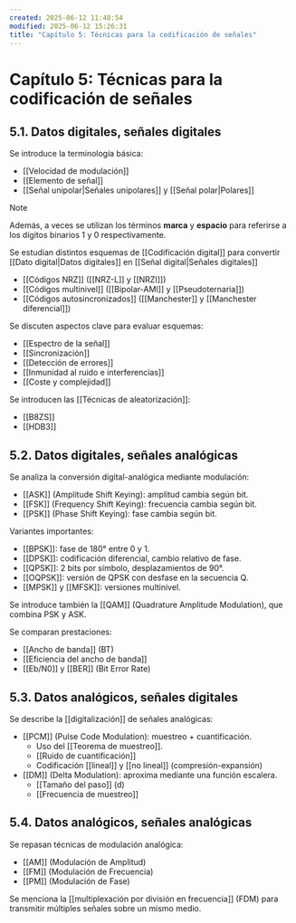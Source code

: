 ```yaml
---
created: 2025-06-12 11:48:54
modified: 2025-06-12 15:26:31
title: "Capítulo 5: Técnicas para la codificación de señales"
---
```


# Capítulo 5: Técnicas para la codificación de señales

## 5.1. Datos digitales, señales digitales

Se introduce la terminología básica:

- [[Velocidad de modulación]]
- [[Elemento de señal]]
- [[Señal unipolar|Señales unipolares]] y [[Señal polar|Polares]]

> [!note]
> Además, a veces se utilizan los términos **marca** y **espacio** para referirse a los dígitos binarios $1$ y $0$ respectivamente.

Se estudian distintos esquemas de [[Codificación digital]] para convertir [[Dato digital|Datos digitales]] en [[Señal digital|Señales digitales]]

- [[Códigos NRZ]] ([[NRZ-L]] y [[NRZI]])
- [[Códigos multinivel]] ([[Bipolar-AMI]] y [[Pseudoternaria]])
- [[Códigos autosincronizados]] ([[Manchester]] y [[Manchester diferencial]])

Se discuten aspectos clave para evaluar esquemas:

- [[Espectro de la señal]]
- [[Sincronización]]
- [[Detección de errores]]
- [[Inmunidad al ruido e interferencias]]
- [[Coste y complejidad]]

Se introducen las [[Técnicas de aleatorización]]:

- [[B8ZS]]
- [[HDB3]]

## 5.2. Datos digitales, señales analógicas

Se analiza la conversión digital-analógica mediante modulación:

- [[ASK]] (Amplitude Shift Keying): amplitud cambia según bit.
- [[FSK]] (Frequency Shift Keying): frecuencia cambia según bit.
- [[PSK]] (Phase Shift Keying): fase cambia según bit.

Variantes importantes:

- [[BPSK]]: fase de 180° entre 0 y 1.
- [[DPSK]]: codificación diferencial, cambio relativo de fase.
- [[QPSK]]: 2 bits por símbolo, desplazamientos de 90°.
- [[OQPSK]]: versión de QPSK con desfase en la secuencia Q.
- [[MPSK]] y [[MFSK]]: versiones multinivel.

Se introduce también la [[QAM]] (Quadrature Amplitude Modulation), que combina PSK y ASK.

Se comparan prestaciones:

- [[Ancho de banda]] (BT)
- [[Eficiencia del ancho de banda]]
- [[Eb/N0]] y [[BER]] (Bit Error Rate)

## 5.3. Datos analógicos, señales digitales

Se describe la [[digitalización]] de señales analógicas:

- [[PCM]] (Pulse Code Modulation): muestreo + cuantificación.
    - Uso del [[Teorema de muestreo]].
    - [[Ruido de cuantificación]]
    - Codificación [[lineal]] y [[no lineal]] (compresión-expansión)
- [[DM]] (Delta Modulation): aproxima mediante una función escalera.
    - [[Tamaño del paso]] (d)
    - [[Frecuencia de muestreo]]

## 5.4. Datos analógicos, señales analógicas

Se repasan técnicas de modulación analógica:

- [[AM]] (Modulación de Amplitud)
- [[FM]] (Modulación de Frecuencia)
- [[PM]] (Modulación de Fase)

Se menciona la [[multiplexación por división en frecuencia]] (FDM) para transmitir múltiples señales sobre un mismo medio.
